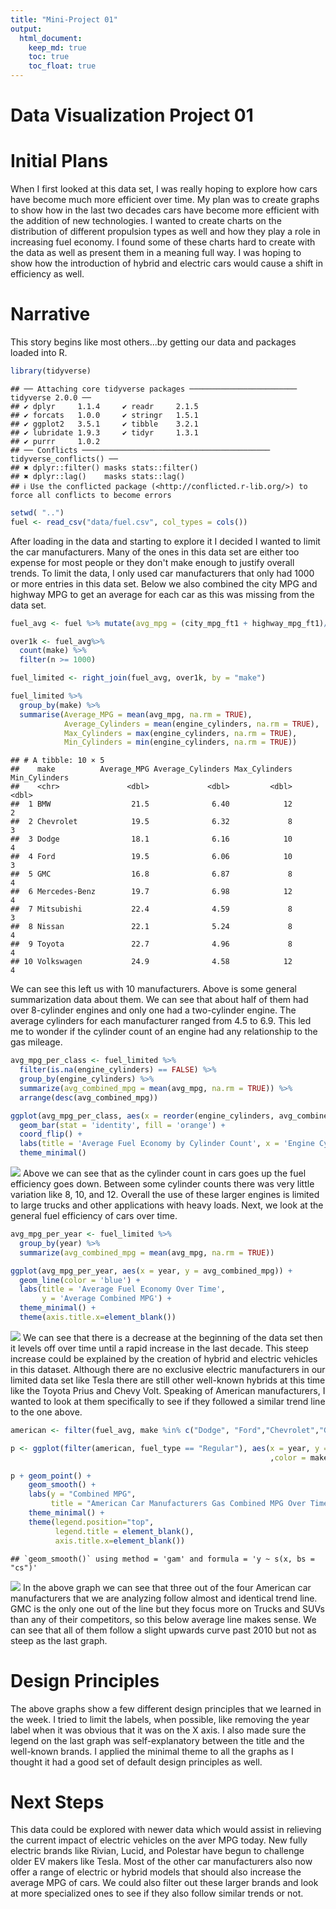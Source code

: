 ```yaml
---
title: "Mini-Project 01"
output: 
  html_document:
    keep_md: true
    toc: true
    toc_float: true
---
```


# Data Visualization Project 01

# Initial Plans

When I first looked at this data set, I was really hoping to explore how cars have become much more efficient over time. My plan was to create graphs to show how in the last two decades cars have become more efficient with the addition of new technologies. I wanted to create charts on the distribution of different propulsion types as well and how they play a role in increasing fuel economy. I found some of these charts hard to create with the data as well as present them in a meaning full way. I was hoping to show how the introduction of hybrid and electric cars would cause a shift in efficiency as well.

# Narrative

This story begins like most others...by getting our data and packages loaded into R.


```r
library(tidyverse)
```

```
## ── Attaching core tidyverse packages ──────────────────────── tidyverse 2.0.0 ──
## ✔ dplyr     1.1.4     ✔ readr     2.1.5
## ✔ forcats   1.0.0     ✔ stringr   1.5.1
## ✔ ggplot2   3.5.1     ✔ tibble    3.2.1
## ✔ lubridate 1.9.3     ✔ tidyr     1.3.1
## ✔ purrr     1.0.2     
## ── Conflicts ────────────────────────────────────────── tidyverse_conflicts() ──
## ✖ dplyr::filter() masks stats::filter()
## ✖ dplyr::lag()    masks stats::lag()
## ℹ Use the conflicted package (<http://conflicted.r-lib.org/>) to force all conflicts to become errors
```

```r
setwd( "..")
fuel <- read_csv("data/fuel.csv", col_types = cols())
```
After loading in the data and starting to explore it I decided I wanted to limit the car manufacturers. Many of the ones in this data set are either too expense for most people or they don't make enough to justify overall trends. To limit the data, I only used car manufacturers that only had 1000 or more entries in this data set. Below we also combined the city MPG and highway MPG to get an average for each car as this was missing from the data set.


```r
fuel_avg <- fuel %>% mutate(avg_mpg = (city_mpg_ft1 + highway_mpg_ft1)/2)

over1k <- fuel_avg%>%
  count(make) %>%
  filter(n >= 1000)

fuel_limited <- right_join(fuel_avg, over1k, by = "make")

fuel_limited %>%
  group_by(make) %>%
  summarise(Average_MPG = mean(avg_mpg, na.rm = TRUE),
            Average_Cylinders = mean(engine_cylinders, na.rm = TRUE),
            Max_Cylinders = max(engine_cylinders, na.rm = TRUE),
            Min_Cylinders = min(engine_cylinders, na.rm = TRUE))
```

```
## # A tibble: 10 × 5
##    make          Average_MPG Average_Cylinders Max_Cylinders Min_Cylinders
##    <chr>               <dbl>             <dbl>         <dbl>         <dbl>
##  1 BMW                  21.5              6.40            12             2
##  2 Chevrolet            19.5              6.32             8             3
##  3 Dodge                18.1              6.16            10             4
##  4 Ford                 19.5              6.06            10             3
##  5 GMC                  16.8              6.87             8             4
##  6 Mercedes-Benz        19.7              6.98            12             4
##  7 Mitsubishi           22.4              4.59             8             3
##  8 Nissan               22.1              5.24             8             4
##  9 Toyota               22.7              4.96             8             4
## 10 Volkswagen           24.9              4.58            12             4
```

We can see this left us with 10 manufacturers. Above is some general summarization data about them. We can see that about half of them had over 8-cylinder engines and only one had a two-cylinder engine. The average cylinders for each manufacturer ranged from 4.5 to 6.9. This led me to wonder if the cylinder count of an engine had any relationship to the gas mileage.



```r
avg_mpg_per_class <- fuel_limited %>%
  filter(is.na(engine_cylinders) == FALSE) %>%
  group_by(engine_cylinders) %>%
  summarize(avg_combined_mpg = mean(avg_mpg, na.rm = TRUE)) %>%
  arrange(desc(avg_combined_mpg))

ggplot(avg_mpg_per_class, aes(x = reorder(engine_cylinders, avg_combined_mpg), y = avg_combined_mpg)) +
  geom_bar(stat = 'identity', fill = 'orange') +
  coord_flip() +
  labs(title = 'Average Fuel Economy by Cylinder Count', x = 'Engine Cylinders', y = 'Average Combined MPG') +
  theme_minimal()
```

![](lewis_project_01_files/figure-html/unnamed-chunk-3-1.png)<!-- -->
Above we can see that as the cylinder count in cars goes up the fuel efficiency goes down. Between some cylinder counts there was very little variation like 8, 10, and 12. Overall the use of these larger engines is limited to large trucks and other applications with heavy loads. Next, we look at the general fuel efficiency of cars over time.


```r
avg_mpg_per_year <- fuel_limited %>%
  group_by(year) %>%
  summarize(avg_combined_mpg = mean(avg_mpg, na.rm = TRUE))

ggplot(avg_mpg_per_year, aes(x = year, y = avg_combined_mpg)) +
  geom_line(color = 'blue') +
  labs(title = 'Average Fuel Economy Over Time',
       y = 'Average Combined MPG') +
  theme_minimal() +
  theme(axis.title.x=element_blank())
```

![](lewis_project_01_files/figure-html/unnamed-chunk-4-1.png)<!-- -->
We can see that there is a decrease at the beginning of the data set then it levels off over time until a rapid increase in the last decade. This steep increase could be explained by the creation of hybrid and electric vehicles in this dataset. Although there are no exclusive electric manufacturers in our limited data set like Tesla there are still other well-known hybrids at this time like the Toyota Prius and Chevy Volt. Speaking of American manufacturers, I wanted to look at them specifically to see if they followed a similar trend line to the one above.



```r
american <- filter(fuel_avg, make %in% c("Dodge", "Ford","Chevrolet","GMC"))

p <- ggplot(filter(american, fuel_type == "Regular"), aes(x = year, y = avg_mpg
                                                          ,color = make))

p + geom_point() +
    geom_smooth() +
    labs(y = "Combined MPG",
         title = "American Car Manufacturers Gas Combined MPG Over Time") +
    theme_minimal() +
    theme(legend.position="top",
          legend.title = element_blank(),
          axis.title.x=element_blank())
```

```
## `geom_smooth()` using method = 'gam' and formula = 'y ~ s(x, bs = "cs")'
```

![](lewis_project_01_files/figure-html/unnamed-chunk-5-1.png)<!-- -->
In the above graph we can see that three out of the four American car manufacturers that we are analyzing follow almost and identical trend line. GMC is the only one out of the line but they focus more on Trucks and SUVs than any of their competitors, so this below average line makes sense. We can see that all of them follow a slight upwards curve past 2010 but not as steep as the last graph.



# Design Principles

The above graphs show a few different design principles that we learned in the week. I tried to limit the labels, when possible, like removing the year label when it was obvious that it was on the X axis. I also made sure the legend on the last graph was self-explanatory between the title and the well-known brands. I applied the minimal theme to all the graphs as I thought it had a good set of default design principles as well.

# Next Steps

This data could be explored with newer data which would assist in relieving the current impact of electric vehicles on the aver MPG today. New fully electric brands like Rivian, Lucid, and Polestar have begun to challenge older EV makers like Tesla. Most of the other car manufacturers also now offer a range of electric or hybrid models that should also increase the average MPG of cars. We could also filter out these larger brands and look at more specialized ones to see if they also follow similar trends or not.

